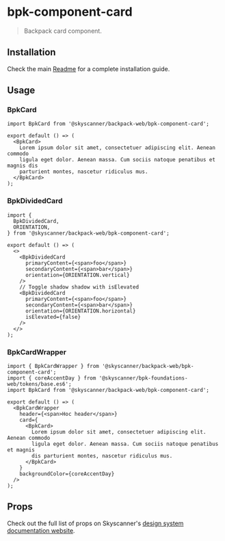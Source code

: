 # bpk-component-card

> Backpack card component.

## Installation

Check the main [Readme](https://github.com/skyscanner/backpack#usage) for a complete installation guide.

## Usage

### BpkCard

```tsx
import BpkCard from '@skyscanner/backpack-web/bpk-component-card';

export default () => (
  <BpkCard>
    Lorem ipsum dolor sit amet, consectetuer adipiscing elit. Aenean commodo
    ligula eget dolor. Aenean massa. Cum sociis natoque penatibus et magnis dis
    parturient montes, nascetur ridiculus mus.
  </BpkCard>
);
```

### BpkDividedCard

```tsx
import {
  BpkDividedCard,
  ORIENTATION,
} from '@skyscanner/backpack-web/bpk-component-card';

export default () => (
  <>
    <BpkDividedCard
      primaryContent={<span>foo</span>}
      secondaryContent={<span>bar</span>}
      orientation={ORIENTATION.vertical}
    />
    // Toggle shadow shadow with isElevated
    <BpkDividedCard
      primaryContent={<span>foo</span>}
      secondaryContent={<span>bar</span>}
      orientation={ORIENTATION.horizontal}
      isElevated={false}
    />
  </>
);
```

### BpkCardWrapper

```tsx
import { BpkCardWrapper } from '@skyscanner/backpack-web/bpk-component-card';
import { coreAccentDay } from '@skyscanner/bpk-foundations-web/tokens/base.es6';
import BpkCard from '@skyscanner/backpack-web/bpk-component-card';

export default () => (
  <BpkCardWrapper
    header={<span>Hoc header</span>}
    card={
      <BpkCard>
        Lorem ipsum dolor sit amet, consectetuer adipiscing elit. Aenean commodo
        ligula eget dolor. Aenean massa. Cum sociis natoque penatibus et magnis
        dis parturient montes, nascetur ridiculus mus.
      </BpkCard>
    }
    backgroundColor={coreAccentDay}
  />
);
```

## Props

Check out the full list of props on Skyscanner's [design system documentation website](https://www.skyscanner.design/latest/components/card/web-h8uWtPZZ#section-props-64).
